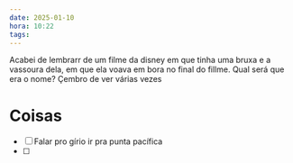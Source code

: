 ```yaml
---
date: 2025-01-10
hora: 10:22
tags:
---
```




Acabei de lembrarr de um filme da disney em que tinha uma bruxa e a vassoura dela, em que ela voava em bora no final do fillme. Qual será que era o nome? Çembro de ver várias vezes


# Coisas
- [ ]  Falar pro gírio ir pra punta pacífica
- [ ] 